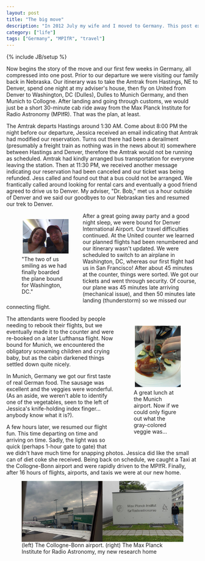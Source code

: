 ```yaml
---
layout: post
title: "The big move"
description: "In 2012 July my wife and I moved to Germany. This post explains the adventure we had just getting from the US to our new home."
category: ["life"]
tags: ["Germany", "MPIfR", "travel"]
---
```

{% include JB/setup %}

Now begins the story of the move and our first few weeks in Germany, all
compressed into one post.  Prior to our departure we were visiting our family
back in Nebraska.  Our itinerary was to take the Amtrak from Hastings, NE to
Denver, spend one night at my adviser's house, then fly on United from Denver
to Washington, DC (Dulles), Dulles to Munich Germany, and then Munich to
Collogne.  After landing and going through customs, we would just be a short
30-minute cab ride away from the Max Planck Institute for Radio Astronomy
(MPIfR).  That was the plan, at least.

The Amtrak departs Hastings around 1:30 AM.  Come about 8:00 PM the night
before our departure, Jessica received an email indicating that Amtrak had
modified our reservation.  Turns out there had been a derailment (presumably
a freight train as nothing was in the news about it) somewhere between
Hastings and Denver, therefore the Amtrak would not be running as scheduled.
Amtrak had kindly arranged bus transportation for everyone leaving the station.
Then at 11:30 PM, we received another message indicating our reservation had
been canceled and our ticket was being refunded.  Jess called and found out
that a bus could not be arranged.  We frantically called around looking for
rental cars and eventually a good friend agreed to drive us to Denver.  My
adviser, "Dr. Bob," met us a hour outside of Denver and we said our goodbyes
to our Nebraskan ties and resumed our trek to Denver.

<div style="float: left; width: 200px">
    <figure>
    <img src="/images/blog/2012-07-08_12-31-01_449.jpg"
        class="thumbnail" style="margin: 3px" width="200px"/>
    <figcaption>"The two of us smiling as we had finally boarded the plane
        bound for Washington, DC."</figcaption>
    </figure>
</div>

After a great going away party and a good night sleep, we were bound for Denver
 International Airport.  Our travel difficulties continued.  At the United
counter we learned our planned flights had been renumbered and our itinerary
wasn't updated.  We were scheduled to switch to an airplane in Washington, DC,
whereas our first flight had us in San Francisco!  After about 45 minutes at
the counter, things were sorted.  We got our tickets and went through security.
Of course, our plane was 45 minutes late arriving (mechanical issue), and then
50 minutes late landing (thunderstorm) so we missed our connecting flight.


<div style="float: right; width: 200px; margin: 10px">
    <figure>
    <img src="/images/blog/2012-07-09_08-12-59_184.jpg"
        class="thumbnail" style="margin: 3px" width="200px"/>
    <figcaption>A great lunch at the Munich airport.  Now if we could only
        figure out what the gray-colored veggie was...
    </figcaption>
    </figure>
</div>

The attendants were flooded by people needing to rebook their flights, but we
eventually made it to the counter and were re-booked on a later Lufthansa flight.
Now bound for Munich, we encountered the obligatory screaming children and
crying baby, but as the cabin darkened things settled down quite nicely.

In Munich, Germany we got our first taste of real German food.  The sausage
was excellent and the veggies were wonderful.  (As an aside, we weren't able
to identify one of the vegetables, seen to the left of Jessica's knife-holding
index finger... anybody know what it is?).

A few hours later, we resumed our flight fun.  This time departing on time and
arriving on time.  Sadly, the light was so quick (perhaps 1-hour gate to gate)
that we didn't have much time for snapping photos.  Jessica did like the small
can of diet coke she received.
Being back on schedule, we caught a Taxi at the Collogne-Bonn airport and were
rapidly driven to the MPIfR.  Finally, after 16 hours of flights, airports,
and taxis we were at our new home.

<figure>
    <img class="img-responsive img-thumbnail" style="float: left; width: 50%;"
        src="/images/blog/2012-07-09_10-38-14_153.jpg">
    <img class="img-responsive img-thumbnail" style="float: left; width: 50%;"
        src="/images/blog/dscn2150.jpg" />
    <figcaption>(left) The Collogne-Bonn airport. (right) The Max Planck Institute
        for Radio Astronomy, my new research home</figcaption>
</figure>







